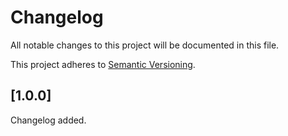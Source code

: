 # Changelog

All notable changes to this project will be documented in this file.

This project adheres to [Semantic Versioning](http://semver.org/).

## [1.0.0]

Changelog added.